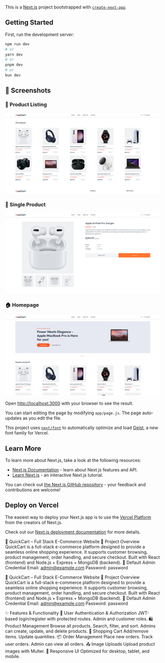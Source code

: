 This is a [Next.js](https://nextjs.org) project bootstrapped with [`create-next-app`](https://github.com/vercel/next.js/tree/canary/packages/create-next-app).

## Getting Started

First, run the development server:

```bash
npm run dev
# or
yarn dev
# or
pnpm dev
# or
bun dev
```

## 📸 Screenshots

### 🛒 Product Listing
![Products Screenshot](screenshots/product-listing.png)

### 🛒 Single Product
![Products Screenshot](screenshots/single-product.png)

### 🏠 Homepage
![Homepage Screenshot](screenshots/homepage.png)




Open [http://localhost:3000](http://localhost:3000) with your browser to see the result.

You can start editing the page by modifying `app/page.js`. The page auto-updates as you edit the file.

This project uses [`next/font`](https://nextjs.org/docs/app/building-your-application/optimizing/fonts) to automatically optimize and load [Geist](https://vercel.com/font), a new font family for Vercel.

## Learn More

To learn more about Next.js, take a look at the following resources:

- [Next.js Documentation](https://nextjs.org/docs) - learn about Next.js features and API.
- [Learn Next.js](https://nextjs.org/learn) - an interactive Next.js tutorial.

You can check out [the Next.js GitHub repository](https://github.com/vercel/next.js) - your feedback and contributions are welcome!

## Deploy on Vercel

The easiest way to deploy your Next.js app is to use the [Vercel Platform](https://vercel.com/new?utm_medium=default-template&filter=next.js&utm_source=create-next-app&utm_campaign=create-next-app-readme) from the creators of Next.js.

Check out our [Next.js deployment documentation](https://nextjs.org/docs/app/building-your-application/deploying) for more details.






📌 QuickCart – Full Stack E-Commerce Website
🚀 Project Overview
QuickCart is a full-stack e-commerce platform designed to provide a seamless online shopping experience.
It supports customer browsing, product management, order handling, and secure checkout.
Built with React (frontend) and Node.js + Express + MongoDB (backend).
🔑 Default Admin Credential
Email: admin@example.com
Password: password


📌 QuickCart – Full Stack E-Commerce Website
🚀 Project Overview
QuickCart is a full-stack e-commerce platform designed to provide a seamless online shopping experience.
It supports customer browsing, product management, order handling, and secure checkout.
Built with React (frontend) and Node.js + Express + MongoDB (backend).
🔑 Default Admin Credential
Email: admin@example.com
Password: password





✨ Features & Functionality
👤 User Authentication & Authorization
JWT-based login/register with protected routes.
Admin and customer roles.
🛍 Product Management
Browse all products.
Search, filter, and sort.
Admins can create, update, and delete products.
🛒 Shopping Cart
Add/remove items.
Update quantities.
📦 Order Management
Place new orders.
Track user orders.
Admin can view all orders.
📤 Image Uploads
Upload product images with Multer.
📱 Responsive UI
Optimized for desktop, tablet, and mobile.







